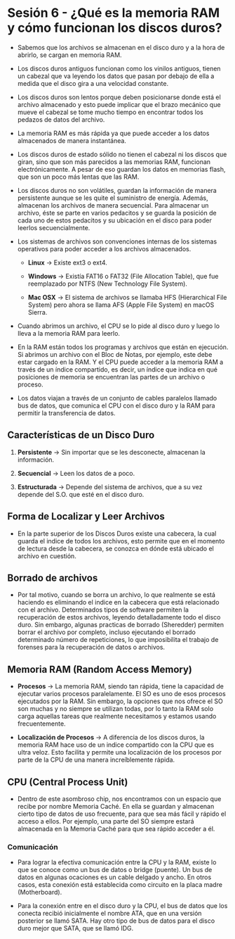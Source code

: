 # Sesión 6 - ¿Qué es la memoria RAM y cómo funcionan los discos duros?

* Sabemos que los archivos se almacenan en el disco duro y a la hora de abrirlo, se cargan en memoria RAM.

* Los discos duros antiguos funcionan como los vinilos antiguos, tienen un cabezal que va leyendo los datos que pasan por debajo de ella a medida que el disco gira a una velocidad constante.

* Los discos duros son lentos porque deben posicionarse donde está el archivo almacenado y esto puede implicar que el brazo mecánico que mueve el cabezal se tome mucho tiempo en encontrar todos los pedazos de datos del archivo.

* La memoria RAM es más rápida ya que puede acceder a los datos almacenados de manera instantánea.

* Los discos duros de estado sólido no tienen el cabezal ni los discos que giran, sino que son más parecidos a las memorias RAM, funcionan electrónicamente. A pesar de eso guardan los datos en memorias flash, que son un poco más lentas que las RAM.

* Los discos duros no son volátiles, guardan la información de manera persistente aunque se les quite el suministro de energía. Además, almacenan los archivos de manera secuencial. Para almacenar un archivo, éste se parte en varios pedacitos y se guarda la posición de cada uno de estos pedacitos y su ubicación en el disco para poder leerlos secuencialmente.

* Los sistemas de archivos son convenciones internas de los sistemas operativos para poder acceder a los archivos almacenados.

	- **Linux** &rarr; Existe ext3 o ext4.

	- **Windows** &rarr; Existía FAT16 o FAT32 (File Allocation Table), que fue reemplazado por NTFS (New Technology File System).

	- **Mac OSX** &rarr; El sistema de archivos se llamaba HFS (Hierarchical File System) pero ahora se llama AFS (Apple File System) en macOS Sierra.

* Cuando abrimos un archivo, el CPU se lo pide al disco duro y luego lo lleva a la memoria RAM para leerlo.

* En la RAM están todos los programas y archivos que están en ejecución. Si abrimos un archivo con el Bloc de Notas, por ejemplo, este debe estar cargado en la RAM. Y el CPU puede acceder a la memoria RAM a través de un índice compartido, es decir, un índice que indica en qué posiciones de memoria se encuentran las partes de un archivo o proceso.

* Los datos viajan a través de un conjunto de cables paralelos llamado bus de datos, que comunica el CPU con el disco duro y la RAM para permitir la transferencia de datos.

## Características de un Disco Duro 

1.  **Persistente** &rarr; Sin importar que se les desconecte, almacenan la información.

2. **Secuencial** &rarr; Leen los datos de a poco.

3. **Estructurada** &rarr; Depende del sistema de archivos, que a su vez depende del S.O. que esté en el disco duro.

## Forma de Localizar y Leer Archivos

* En la parte superior de los Discos Duros existe una cabecera, la cual guarda el indice de todos los archivos, esto permite que en el momento de lectura desde la cabecera, se conozca en dónde está ubicado el archivo en cuestión.

## Borrado de archivos

* Por tal motivo, cuando se borra un archivo, lo que realmente se está haciendo es eliminando el indice en la cabecera que está relacionado con el archivo. Determinados tipos de software permiten la recuperación de estos archivos, leyendo detalladamente todo el disco duro. Sin embargo, algunas practicas de borrado (Sheredder) permiten borrar el archivo por completo, incluso ejecutando el borrado determinado número de repeticiones, lo que imposibilita el trabajo de forenses para la recuperación de datos o archivos.

## Memoria RAM (Random Access Memory)

* **Procesos** &rarr; La memoria RAM, siendo tan rápida, tiene la capacidad de ejecutar varios procesos paralelamente. El SO es uno de esos procesos ejecutados por la RAM. Sin embargo, la opciones que nos ofrece el SO son muchas y no siempre se utilizan todas, por lo tanto la RAM solo carga aquellas tareas que realmente necesitamos y estamos usando frecuentemente.

* **Localización de Procesos** &rarr; A diferencia de los discos duros, la memoria RAM hace uso de un indice compartido con la CPU que es ultra veloz. Esto facilita y permite una localización de los procesos por parte de la CPU de una manera increíblemente rápida.

## CPU (Central Process Unit)

* Dentro de este asombroso chip, nos encontramos con un espacio que recibe por nombre Memoria Caché. En ella se guardan y almacenan cierto tipo de datos de uso frecuente, para que sea más fácil y rápido el acceso a ellos. Por ejemplo, una parte del SO siempre estará almacenada en la Memoria Caché para que sea rápido acceder a él.

### Comunicación

* Para lograr la efectiva comunicación entre la CPU y la RAM, existe lo que se conoce como un bus de datos o bridge (puente). Un bus de datos en algunas ocaciones es un cable delgado y ancho. En otros casos, esta conexión está establecida como circuito en la placa madre (Motherboard).

* Para la conexión entre en el disco duro y la CPU, el bus de datos que los conecta recibió inicialmente el nombre ATA, que en una versión posterior se llamó SATA. Hay otro tipo de bus de datos para el disco duro mejor que SATA, que se llamó IDG.